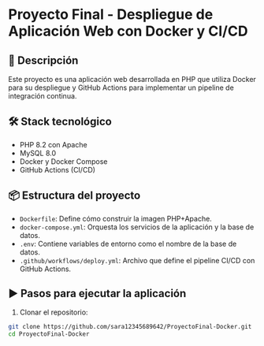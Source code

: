 # Proyecto Final - Despliegue de Aplicación Web con Docker y CI/CD

## 📌 Descripción

Este proyecto es una aplicación web desarrollada en PHP que utiliza Docker para su despliegue y GitHub Actions para implementar un pipeline de integración continua.

## 🛠️ Stack tecnológico

- PHP 8.2 con Apache
- MySQL 8.0
- Docker y Docker Compose
- GitHub Actions (CI/CD)

## 📦 Estructura del proyecto

- `Dockerfile`: Define cómo construir la imagen PHP+Apache.
- `docker-compose.yml`: Orquesta los servicios de la aplicación y la base de datos.
- `.env`: Contiene variables de entorno como el nombre de la base de datos.
- `.github/workflows/deploy.yml`: Archivo que define el pipeline CI/CD con GitHub Actions.

## ▶️ Pasos para ejecutar la aplicación

1. Clonar el repositorio:

```bash
git clone https://github.com/sara12345689642/ProyectoFinal-Docker.git
cd ProyectoFinal-Docker
